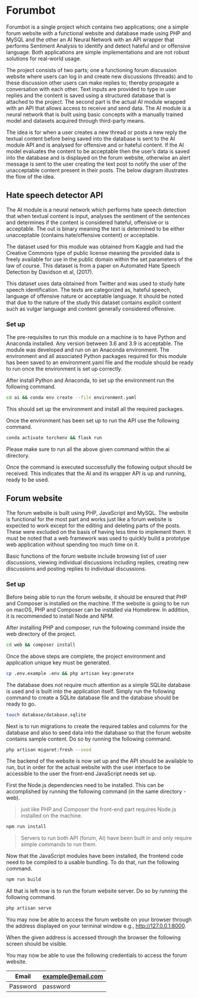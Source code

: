 # Forumbot

Forumbot is a single project which contains two applications; one a simple forum website with a functional website and database made using PHP and MySQL and the other an AI Neural Network with an API wrapper that performs Sentiment Analysis to identify and detect hateful and or offensive language. Both applications are simple implementations and are not robust solutions for real-world usage.

The project consists of two parts; one a functioning forum discussion website where users can log in and create new discussions (threads) and to these discussion other users can make replies to; thereby propagate a conversation with each other. Text inputs are provided to type in user replies and the content is saved using a structured database that is attached to the project. The second part is the actual AI module wrapped with an API that allows access to receive and send data. The AI module is a neural network that is built using basic concepts with a manually trained model and datasets acquired through third-party means.

The idea is for when a user creates a new thread or posts a new reply the textual content before being saved into the database is sent to the AI module API and is analysed for offensive and or hateful content. If the AI model evaluates the content to be acceptable then the user’s data is saved into the database and is displayed on the forum website, otherwise an alert message is sent to the user creating the text post to notify the user of the unacceptable content present in their posts. The below diagram illustrates the flow of the idea.

## Hate speech detector API

The AI module is a neural network which performs hate speech detection that when textual content is input, analyses the sentiment of the sentences and determines if the content is considered hateful, offensive or is acceptable. The out is binary meaning the text is determined to be either unacceptable (contains hate/offensive content) or acceptable.

The dataset used for this module was obtained from Kaggle and had the Creative Commons type of public license meaning the provided data is freely available for use in the public domain within the set parameters of the law of course. This dataset is from a paper on Automated Hate Speech Detection by Davidson et al, (2017).

This dataset uses data obtained from Twitter and was used to study hate speech identification. The texts are categorized as, hateful speech, language of offensive nature or acceptable language. It should be noted that due to the nature of the study this dataset contains explicit content such as vulgar language and content generally considered offensive.

### Set up

The pre-requisites to run this module on a machine is to have Python and Anaconda installed. Any version between 3.6 and 3.9 is acceptable. The module was developed and run on an Anaconda environment. The environment and all associated Python packages required for this module has been saved to an environment.yaml file and the module should be ready to run once the environment is set up correctly.

After install Python and Anaconda, to set up the environment run the following command.

```bash
cd ai && conda env create --file environment.yaml
```

This should set up the environment and install all the required packages.

Once the environment has been set up to run the API use the following command.

```bash
conda activate torchenv && flask run
```

Please make sure to run all the above given command within the ai directory.

Once the command is executed successfully the following output should be received. This indicates that the AI and its wrapper API is up and running, ready to be used.

## Forum website

The forum website is built using PHP, JavaScript and MySQL. The website is functional for the most part and works just like a forum website is expected to work except for the editing and deleting parts of the posts. These were excluded on the basis of having less time to implement them. It must be noted that a web framework was used to quickly build a prototype web application without spending too much time on it.

Basic functions of the forum website include browsing list of user discussions, viewing individual discussions including replies, creating new discussions and posting replies to individual discussions.

### Set up

Before being able to run the forum website, it should be ensured that PHP and Composer is installed on the machine. If the website is going to be run on macOS, PHP and Composer can be installed via Homebrew. In addition, it is recommended to install Node and NPM.

After installing PHP and composer, run the following command inside the web directory of the project.

```bash
cd web && composer install
```

Once the above steps are complete, the project environment and application unique key must be generated.

```bash
cp .env.example .env && php artisan key:generate
```

The database does not require much attention as a simple SQLite database is used and is built into the application itself. Simply run the following command to create a SQLite database file and the database should be ready to go.

```bash
touch database/database.sqlite
```

Next is to run migrations to create the required tables and columns for the database and also to seed data into the database so that the forum website contains sample content. Do so by running the following command.

```bash
php artisan migaret:fresh --seed
```

The backend of the website is now set up and the API should be available to run, but in order for the actual website with the user interface to be accessible to the user the front-end JavaScript needs set up.

First the Node.js dependencies need to be installed. This can be accomplished by running the following command (in the same directory - web).

> just like PHP and Composer the front-end part requires Node.js installed on the machine.

```bash
npm run install
```

> Servers to run both API (forum, AI) have been built in and only require simple commands to run them.

Now that the JavaScript modules have been installed, the frontend code need to be compiled to a usable bundling. To do that, run the following command.

```bash
npm run build
```

All that is left now is to run the forum website server. Do so by running the following command.

```bash
php artisan serve
```

You may now be able to access the forum website on your browser through the address displayed on your terminal window e.g., <http://127.0.0.1:8000>.

When the given address is accessed through the browser the following screen should be visible.

You may now be able to use the following credentials to access the forum website.

| Email      | example@email.com |
| ----------- | ----------- |
| Password   | password |
